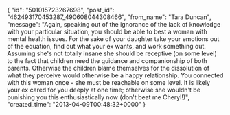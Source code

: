  {
   "id": "501015723267698",
   "post_id": "462493170453287_490608044308466",
   "from_name": "Tara Duncan",
   "message": "Again, speaking out of the ignorance of the lack of knowledge with your particular situation, you should be able to best a woman with mental health issues.  For the sake of your daughter take your emotions out of the equation, find out what your ex wants, and work something out.  Assuming she's not totally insane she should be receptive (on some level) to the fact that children need the guidance and companionship of both parents.  Otherwise the children blame themselves for the dissolution of what they perceive would otherwise be a happy relationship.  You connected with this woman once - she must be reachable on some level.  It is likely your ex cared for you deeply at one time; otherwise she wouldn't be punishing you this enthusiastically now (don't beat me Cheryl!)",
   "created_time": "2013-04-09T00:48:32+0000"
 }
